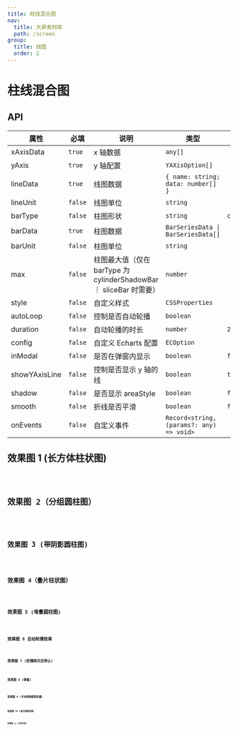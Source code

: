 ```yaml
---
title: 柱线混合图
nav:
  title: 大屏素材库
  path: /screen
group:
  title: 线图
  order: 2
---
```


# 柱线混合图

## API

| 属性          | 必填    | 说明                                                               | 类型                                     | 默认值      |
| ------------- | ------- | ------------------------------------------------------------------ | ---------------------------------------- | ----------- |
| xAxisData     | `true`  | x 轴数据                                                           | `any[]`                                  |             |
| yAxis         | `true`  | y 轴配置                                                           | `YAXisOption[]`                          |             |
| lineData      | `true`  | 线图数据                                                           | `{ name: string; data: number[] }`       |             |
| lineUnit      | `false` | 线图单位                                                           | `string`                                 |             |
| barType       | `false` | 柱图形状                                                           | `string`                                 | `cuboidBar` |
| barData       | `true`  | 柱图数据                                                           | `BarSeriesData \| BarSeriesData[]`       |             |
| barUnit       | `false` | 柱图单位                                                           | `string`                                 |             |
| max           | `false` | 柱图最大值（仅在 barType 为 cylinderShadowBar ｜ sliceBar 时需要） | `number`                                 |             |
| style         | `false` | 自定义样式                                                         | `CSSProperties`                          |             |
| autoLoop      | `false` | 控制是否自动轮播                                                   | `boolean`                                |             |
| duration      | `false` | 自动轮播的时长                                                     | `number`                                 | `2000`      |
| config        | `false` | 自定义 Echarts 配置                                                | `ECOption`                               |             |
| inModal       | `false` | 是否在弹窗内显示                                                   | `boolean`                                | `false`     |
| showYAxisLine | `false` | 控制是否显示 y 轴的线                                              | `boolean`                                | `true`      |
| shadow        | `false` | 是否显示 areaStyle                                                 | `boolean`                                | `false`     |
| smooth        | `false` | 折线是否平滑                                                       | `boolean`                                | `false`     |
| onEvents      | `false` | 自定义事件                                                         | `Record<string, (params?: any) => void>` |             |

## 效果图 1 (长方体柱状图)

<code src="../../../example/BarLineDemo/demo1.tsx" background="#040727">

## 效果图 2（分组圆柱图）

<code src="../../../example/BarLineDemo/demo2.tsx" background="#040727">

## 效果图 3 (带阴影圆柱图)

<code src="../../../example/BarLineDemo/demo3.tsx" background="#040727">

## 效果图 4（叠片柱状图）

<code src="../../../example/BarLineDemo/demo4.tsx" background="#040727">

## 效果图 5 (堆叠圆柱图)

<code src="../../../example/BarLineDemo/demo5.tsx" background="#040727">

## 效果图 6 自动轮播效果

<code src="../../../example/BarLineDemo/demo6.tsx" background="#040727">

## 效果图 7 (轮播两次后停止)

<code src="../../../example/BarLineDemo/demo7.tsx" background="#040727">

## 效果图 8 (弹窗)

<code src="../../../example/BarLineDemo/demo8.tsx" background="#040727">

## 效果图 9 (手动控制图表轮播)

<code src="../../../example/BarLineDemo/demo9.tsx" background="#040727">

## 效果图 10 (显示阴影效果)

<code src="../../../example/BarLineDemo/demo10.tsx" background="#040727">

## 效果图 11 (折线平滑)

<code src="../../../example/BarLineDemo/demo11.tsx" background="#040727">
